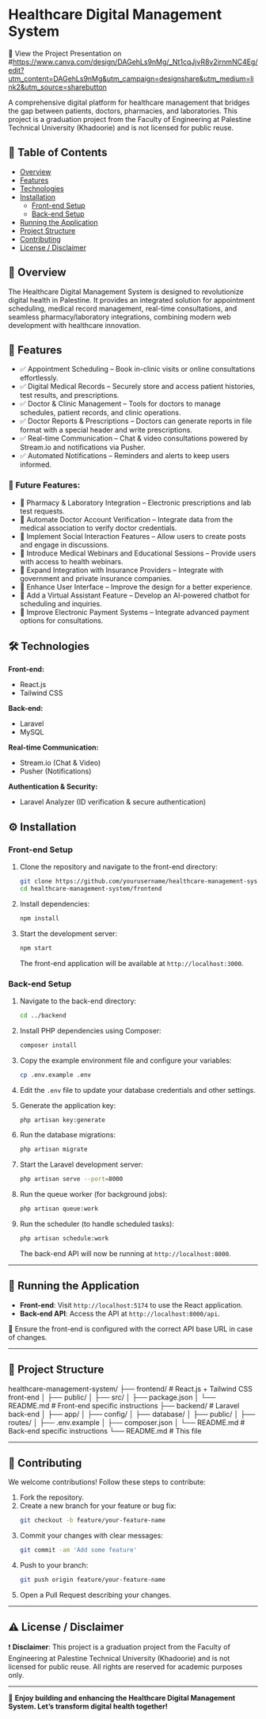 # Healthcare Digital Management System

📌 View the Project Presentation on #https://www.canva.com/design/DAGehLs9nMg/_Nt1cqJjvR8v2irnmNC4Eg/edit?utm_content=DAGehLs9nMg&utm_campaign=designshare&utm_medium=link2&utm_source=sharebutton

A comprehensive digital platform for healthcare management that bridges the gap between patients, doctors, pharmacies, and laboratories. This project is a graduation project from the Faculty of Engineering at Palestine Technical University (Khadoorie) and is not licensed for public reuse.

## 📖 Table of Contents

- [Overview](#overview)
- [Features](#features)
- [Technologies](#technologies)
- [Installation](#installation)
  - [Front-end Setup](#front-end-setup)
  - [Back-end Setup](#back-end-setup)
- [Running the Application](#running-the-application)
- [Project Structure](#project-structure)
- [Contributing](#contributing)
- [License / Disclaimer](#license-disclaimer)

## 🏥 Overview

The Healthcare Digital Management System is designed to revolutionize digital health in Palestine. It provides an integrated solution for appointment scheduling, medical record management, real-time consultations, and seamless pharmacy/laboratory integrations, combining modern web development with healthcare innovation.

## 🚀 Features

- ✅ Appointment Scheduling – Book in-clinic visits or online consultations effortlessly.
- ✅ Digital Medical Records – Securely store and access patient histories, test results, and prescriptions.
- ✅ Doctor & Clinic Management – Tools for doctors to manage schedules, patient records, and clinic operations.
- ✅ Doctor Reports & Prescriptions – Doctors can generate reports in file format with a special header and write prescriptions.
- ✅ Real-time Communication – Chat & video consultations powered by Stream.io and notifications via Pusher.
- ✅ Automated Notifications – Reminders and alerts to keep users informed.

### 🚀 Future Features:
- 🔹 Pharmacy & Laboratory Integration – Electronic prescriptions and lab test requests.
- 🔹 Automate Doctor Account Verification – Integrate data from the medical association to verify doctor credentials.
- 🔹 Implement Social Interaction Features – Allow users to create posts and engage in discussions.
- 🔹 Introduce Medical Webinars and Educational Sessions – Provide users with access to health webinars.
- 🔹 Expand Integration with Insurance Providers – Integrate with government and private insurance companies.
- 🔹 Enhance User Interface – Improve the design for a better experience.
- 🔹 Add a Virtual Assistant Feature – Develop an AI-powered chatbot for scheduling and inquiries.
- 🔹 Improve Electronic Payment Systems – Integrate advanced payment options for consultations.

## 🛠 Technologies

**Front-end:**
- React.js
- Tailwind CSS

**Back-end:**
- Laravel
- MySQL

**Real-time Communication:**
- Stream.io (Chat & Video)
- Pusher (Notifications)

**Authentication & Security:**
- Laravel Analyzer (ID verification & secure authentication)

## ⚙️ Installation

### Front-end Setup

1. Clone the repository and navigate to the front-end directory:
    ```bash
    git clone https://github.com/yourusername/healthcare-management-system.git
    cd healthcare-management-system/frontend
    ```

2. Install dependencies:
    ```bash
    npm install
    ```

3. Start the development server:
    ```bash
    npm start
    ```
   The front-end application will be available at `http://localhost:3000`.

### Back-end Setup

1. Navigate to the back-end directory:
    ```bash
    cd ../backend
    ```

2. Install PHP dependencies using Composer:
    ```bash
    composer install
    ```

3. Copy the example environment file and configure your variables:
    ```bash
    cp .env.example .env
    ```

4. Edit the `.env` file to update your database credentials and other settings.

5. Generate the application key:
    ```bash
    php artisan key:generate
    ```

6. Run the database migrations:
    ```bash
    php artisan migrate
    ```

7. Start the Laravel development server:
    ```bash
    php artisan serve --port=8000
    ```

8. Run the queue worker (for background jobs):
    ```bash
    php artisan queue:work
    ```

9. Run the scheduler (to handle scheduled tasks):
    ```bash
    php artisan schedule:work
    ```
   The back-end API will now be running at `http://localhost:8000`.

---

## 🚀 Running the Application

- **Front-end**: Visit `http://localhost:5174` to use the React application.
- **Back-end API**: Access the API at `http://localhost:8000/api`.

📌 Ensure the front-end is configured with the correct API base URL in case of changes.

---

## 📂 Project Structure

healthcare-management-system/
├── frontend/  # React.js + Tailwind CSS front-end
│   ├── public/
│   ├── src/
│   ├── package.json
│   └── README.md  # Front-end specific instructions
├── backend/  # Laravel back-end
│   ├── app/
│   ├── config/
│   ├── database/
│   ├── public/
│   ├── routes/
│   ├── .env.example
│   ├── composer.json
│   └── README.md  # Back-end specific instructions
└── README.md  # This file

---

## 🤝 Contributing

We welcome contributions! Follow these steps to contribute:

1. Fork the repository.
2. Create a new branch for your feature or bug fix:
    ```bash
    git checkout -b feature/your-feature-name
    ```
3. Commit your changes with clear messages:
    ```bash
    git commit -am 'Add some feature'
    ```
4. Push to your branch:
    ```bash
    git push origin feature/your-feature-name
    ```
5. Open a Pull Request describing your changes.

---

## ⚠️ License / Disclaimer

❗ **Disclaimer**: This project is a graduation project from the Faculty of Engineering at Palestine Technical University (Khadoorie) and is not licensed for public reuse. All rights are reserved for academic purposes only.

---

🎉 **Enjoy building and enhancing the Healthcare Digital Management System. Let’s transform digital health together!**
